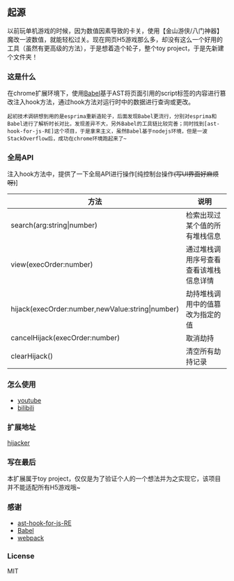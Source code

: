 ## 起源
以前玩单机游戏的时候，因为数值因素导致的卡关，使用【金山游侠/八门神器】魔改一波数值，就能轻松过关。现在网页H5游戏那么多，却没有这么一个好用的工具（虽然有更高级的方法），于是想着造个轮子，整个toy project，于是先新建个文件夹！

### 这是什么
在chrome扩展环境下，使用[Babel](https://babeljs.io/)基于AST将页面引用的script标签的内容进行篡改注入hook方法，通过hook方法对运行时中的数据进行查询或更改。
```
起初技术调研想到用的是esprima重新造轮子，后面发现Babel更流行，分别对esprima和Babel进行了解析时长对比，发现差异不大，另外Babel的工具链比较完善；同时找到[ast-hook-for-js-RE]这个项目，于是拿来主义，虽然Babel基于nodejs环境，但是一波StackOverflow后，成功在chrome环境跑起来了~
```
### 全局API
注入hook方法中，提供了一下全局API进行操作[纯控制台操作~~(写UI界面好麻烦呀)~~]

| 方法                                             | 说明                                   |
| ------------------------------------------------ | -------------------------------------- |
| search(arg:string\|number)                       | 检索出现过某个值的所有堆栈信息         |
| view(execOrder:number)                           | 通过堆栈调用序号查看查看该堆栈信息详情 |
| hijack(execOrder:number,newValue:string\|number) | 劫持堆栈调用中的值篡改为指定的值       |
| cancelHijack(execOrder:number)                   | 取消劫持                               |
| clearHijack()                                    | 清空所有劫持记录                       |

### 怎么使用
- [youtube](https://youtu.be/pVJCagFgT2Q)
- [bilibili](https://www.bilibili.com/video/BV1bN4y1u7Ma/)

### 扩展地址
[hijacker](https://chrome.google.com/webstore/detail/hijacker/fhajbfolkalcaagcgamlbkalippaignj)

### 写在最后

本扩展属于toy project，仅仅是为了验证个人的一个想法并为之实现它，该项目并不能适配所有H5游戏哦~

### 感谢
- [ast-hook-for-js-RE](https://github.com/CC11001100/ast-hook-for-js-RE)
- [Babel](https://babeljs.io/)
- [webpack](https://webpack.js.org/)

### License ###
MIT

